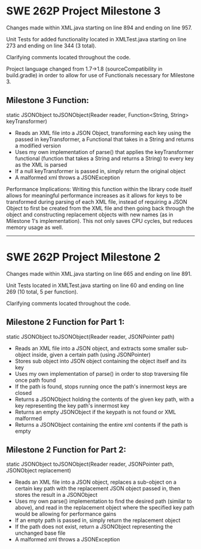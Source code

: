 # SWE 262P Project Milestone 3

Changes made within XML.java starting on line 894 and ending on line 957.

Unit Tests for added functionality located in XMLTest.java starting on line 273 and ending on line 344 (3 total).

Clarifying comments located throughout the code. 

Project language changed from 1.7->1.8 (sourceCompatibility in build.gradle) in order to allow for use of Functionals necessary for Milestone 3.

## Milestone 3 Function:

static JSONObject toJSONObject(Reader reader, Function<String, String> keyTransformer)

* Reads an XML file into a JSON Object, transforming each key using the passed in keyTransformer, a Functional that takes in a String and returns a modified version
* Uses my own implementation of parse() that applies the keyTransformer functional (function that takes a String and returns a String) to every key as the XML is parsed
* If a null keyTransformer is passed in, simply return the original object
* A malformed xml throws a JSONException


Performance Implications: Writing this function within the library code itself allows for meaningful performance increases as it allows for keys to be transformed during parsing of each XML file, instead of requiring a JSON Object to first be created from the XML file and then going back through the object and constructing replacement objects with new names (as in Milestone 1's implementation). This not only saves CPU cycles, but reduces memory usage as well. 


---
# SWE 262P Project Milestone 2

Changes made within XML.java starting on line 665 and ending on line 891.

Unit Tests located in XMLTest.java starting on line 60 and ending on line 269 (10 total, 5 per function).

Clarifying comments located throughout the code.

## Milestone 2 Function for Part 1: 


static JSONObject toJSONObject(Reader reader, JSONPointer path)

* Reads an XML file into a JSON object, and extracts some smaller sub-object inside, given a certain path (using JSONPointer)
* Stores sub object into JSON object containing the object itself and its key
* Uses my own implementation of parse() in order to stop traversing file once path found
* If the path is found, stops running once the path's innermost keys are closed
* Returns a JSONObject holding the contents of the given key path, with a key representing the key path's innermost key
* Returns an empty JSONObject if the keypath is not found or XML malformed
* Returns a JSONObject containing the entire xml contents if the path is empty


## Milestone 2 Function for Part 2:


static JSONObject toJSONObject(Reader reader, JSONPointer path, JSONObject replacement)

* Reads an XML file into a JSON object, replaces a sub-object on a certain key path with the replacement JSON object passed in, then stores the result in a JSONObject
* Uses my own parse() implementation to find the desired path (similar to above), and read in the replacement object where the specified key path would be allowing for performance gains
* If an empty path is passed in, simply return the replacement object
* If the path does not exist, return a JSONObject representing the unchanged base file
* A malformed xml throws a JSONException
